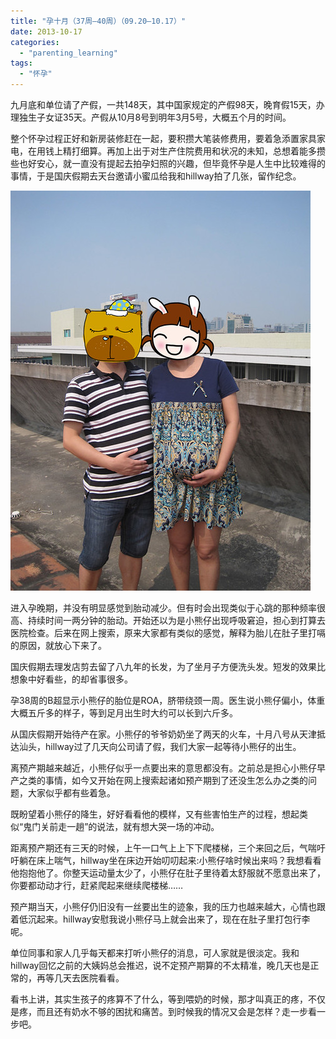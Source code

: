 ```yaml
---
title: "孕十月（37周—40周）（09.20—10.17）"
date: 2013-10-17
categories: 
  - "parenting_learning"
tags: 
  - "怀孕"
---
```


九月底和单位请了产假，一共148天，其中国家规定的产假98天，晚育假15天，办理独生子女证35天。产假从10月8号到明年3月5号，大概五个月的时间。

整个怀孕过程正好和新房装修赶在一起，要积攒大笔装修费用，要着急添置家具家电，在用钱上精打细算。再加上出于对生产住院费用和状况的未知，总想着能多攒些也好安心，就一直没有提起去拍孕妇照的兴趣，但毕竟怀孕是人生中比较难得的事情，于是国庆假期去天台邀请小蜜瓜给我和hillway拍了几张，留作纪念。

![IMG_7094_副本](images/11835710905_0c8bd9fc7a_z.jpg)

进入孕晚期，并没有明显感觉到胎动减少。但有时会出现类似于心跳的那种频率很高、持续时间一两分钟的胎动。开始还以为是小熊仔出现呼吸窘迫，担心到打算去医院检查。后来在网上搜索，原来大家都有类似的感觉，解释为胎儿在肚子里打嗝的原因，就放心下来了。

国庆假期去理发店剪去留了八九年的长发，为了坐月子方便洗头发。短发的效果比想象中好看些，的却省事很多。

孕38周的B超显示小熊仔的胎位是ROA，脐带绕颈一周。医生说小熊仔偏小，体重大概五斤多的样子，等到足月出生时大约可以长到六斤多。

从国庆假期开始待产在家。小熊仔的爷爷奶奶坐了两天的火车，十月八号从天津抵达汕头，hillway过了几天向公司请了假，我们大家一起等待小熊仔的出生。

离预产期越来越近，小熊仔似乎一点要出来的意思都没有。之前总是担心小熊仔早产之类的事情，如今又开始在网上搜索起诸如预产期到了还没生怎么办之类的问题，大家似乎都有些着急。

既盼望着小熊仔的降生，好好看看他的模样，又有些害怕生产的过程，想起类似“鬼门关前走一趟”的说法，就有想大哭一场的冲动。

距离预产期还有三天的时候，上午一口气上上下下爬楼梯，三个来回之后，气喘吁吁躺在床上喘气，hillway坐在床边开始叨叨起来:小熊仔啥时候出来吗？我想看看他抱抱他了。你整天运动量太少了，小熊仔在肚子里待着太舒服就不愿意出来了，你要都动动才行，赶紧爬起来继续爬楼梯……

预产期当天，小熊仔仍旧没有一丝要出生的迹象，我的压力也越来越大，心情也跟着低沉起来。hillway安慰我说小熊仔马上就会出来了，现在在肚子里打包行李呢。

单位同事和家人几乎每天都来打听小熊仔的消息，可人家就是很淡定。我和hillway回忆之前的大姨妈总会推迟，说不定预产期算的不太精准，晚几天也是正常的，再等几天去医院看看。

看书上讲，其实生孩子的疼算不了什么，等到喂奶的时候，那才叫真正的疼，不仅是疼，而且还有奶水不够的困扰和痛苦。到时候我的情况又会是怎样？走一步看一步吧。
